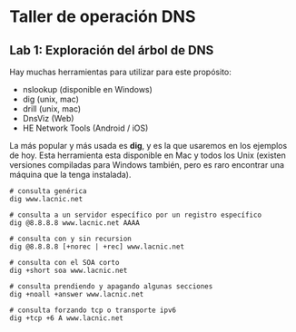 # Taller de operación DNS


## Lab 1: Exploración del árbol de DNS

Hay muchas herramientas para utilizar para este propósito:

- nslookup (disponible en Windows)
- dig (unix, mac)
- drill (unix, mac)
- DnsViz (Web)
- HE Network Tools (Android / iOS)

La más popular y más usada es **dig**, y es la que usaremos en los ejemplos de hoy. Esta herramienta esta disponible en Mac y todos los Unix (existen versiones compiladas para Windows también, pero es raro encontrar una máquina que la tenga instalada).

```
# consulta genérica
dig www.lacnic.net
```

```
# consulta a un servidor específico por un registro específico
dig @8.8.8.8 www.lacnic.net AAAA
```

```
# consulta con y sin recursion
dig @8.8.8.8 [+norec | +rec] www.lacnic.net
```

```
# consulta con el SOA corto
dig +short soa www.lacnic.net
```

```
# consulta prendiendo y apagando algunas secciones
dig +noall +answer www.lacnic.net
```

```
# consulta forzando tcp o transporte ipv6
dig +tcp +6 A www.lacnic.net
```
